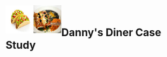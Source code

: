 <img src="images/tacos.jpeg/" alt="Employee data" width="75" height="75" align="left">  <img src="images/enchiladas.jpeg/" alt="Employee data" width="75" height="75" align="left"> &nbsp;&nbsp;<h1 align="left">Danny's Diner Case Study</h1>


<br>
